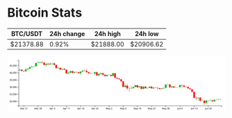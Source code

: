 # Bitcoin Stats

BTC/USDT|24h change|24h high|24h low|
|---|---|---|---|
|$21378.88|0.92%|$21888.00|$20906.62|

<img src="./chart.svg">

